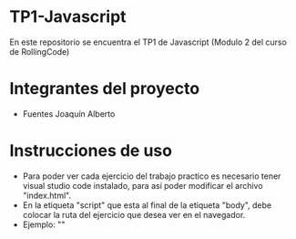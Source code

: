 # TP1-Javascript

En este repositorio se encuentra el TP1 de Javascript (Modulo 2 del curso de RollingCode)

# Integrantes del proyecto

- Fuentes Joaquín Alberto

# Instrucciones de uso

- Para poder ver cada ejercicio del trabajo practico es necesario tener visual studio code instalado, para así poder modificar el archivo "index.html".
- En la etiqueta "script" que esta al final de la etiqueta "body",  debe colocar la ruta del ejercicio que desea ver en el navegador. 
- Ejemplo: "<script src="./js/ejercicio11.js"></script>"


